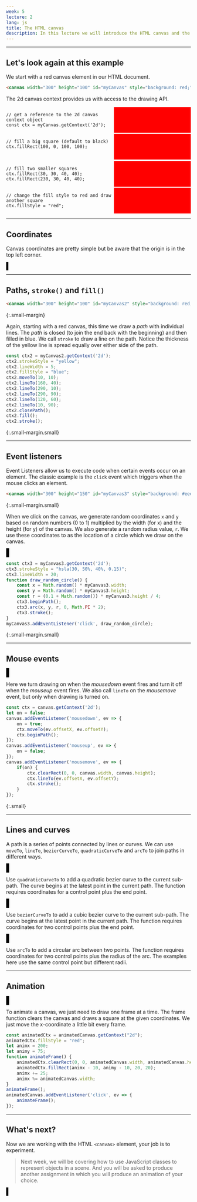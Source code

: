 ```yaml
---
week: 5
lecture: 2
lang: js
title: The HTML canvas
description: In this lecture we will introduce the HTML canvas and the simple 2D rendering context which provides a JavaScript API for drawing shapes, lines and curves.
---
```


---

## Let's look again at this example

We start with a red canvas element in our HTML document.

```html
<canvas width="300" height="100" id="myCanvas" style="background: red;"></canvas>
```

The 2d canvas context provides us with access to the drawing API.

<div style="display: grid; grid-template-columns: 1fr min-content; gap: 0.25em;">
    <pre class="small zero-margin"><code class="js">// get a reference to the 2d canvas context object
const ctx = myCanvas.getContext('2d');
    </code></pre>
    <canvas width="300" height="100" id="myCanvasA" style="background: red;"></canvas>
    <pre class="small zero-margin"><code class="js">// fill a big square (default to black)
ctx.fillRect(100, 0, 100, 100);
    </code></pre>
    <canvas width="300" height="100" id="myCanvasB" style="background: red;"></canvas>
    <pre class="small zero-margin"><code class="js">// fill two smaller squares
ctx.fillRect(30, 30, 40, 40);
ctx.fillRect(230, 30, 40, 40);</code></pre>
    <canvas width="300" height="100" id="myCanvasC" style="background: red;"></canvas>
    <pre class="small zero-margin"><code class="js">// change the fill style to red and draw another square
ctx.fillStyle = "red";
ctx.fillRect(130, 30, 40, 40);</code></pre>
    <canvas width="300" height="100" id="myCanvasD" style="background: red;"></canvas>
</div>




<script>
    let ctxA = myCanvasA.getContext('2d');
    let ctxB = myCanvasB.getContext('2d');
    let ctxC = myCanvasC.getContext('2d');
    let ctxD = myCanvasD.getContext('2d');
    for (const ctxX of [ctxB, ctxC, ctxD]) ctxX.fillRect(100, 0, 100, 100);
    for (const ctxX of [ctxC, ctxD]) {
        ctxX.fillRect(30, 30, 40, 40);
        ctxX.fillRect(230, 30, 40, 40);
    }
    ctxD.fillStyle = "red";
    ctxD.fillRect(130, 30, 40, 40);
</script>

---

## Coordinates

Canvas coordinates are pretty simple but be aware that the origin is in the top left corner.

<canvas width="800" height="300" id="coordCanvas" style="background: #eee; border: 3px solid black;"></canvas>

<script>
    const coordCtx = coordCanvas.getContext("2d");
    coordCtx.strokeStyle = "rgba(0, 0, 0, 0.3)";
    for(let i=0; i<=coordCanvas.height; i+=10) 
    {   
        coordCtx.lineWidth = 0.5;
        if (i % 50 == 0) {
            coordCtx.lineWidth = 2;
        }
        coordCtx.beginPath();
        coordCtx.moveTo(0, i);
        coordCtx.lineTo(coordCanvas.width, i);
        coordCtx.stroke();
    }

    for(let i=0; i<=coordCanvas.width; i+=10) 
    {   
        coordCtx.lineWidth = 0.5;
        if (i % 50 == 0) {
            coordCtx.lineWidth = 2;
        }
        coordCtx.beginPath();
        coordCtx.moveTo(i, 0);
        coordCtx.lineTo(i, coordCanvas.height);
        coordCtx.stroke();
    }
    coordCtx.fillStyle = "red";
    coordCtx.textAlign = "center";
    coordCtx.textBaseline = "middle";
    coordCtx.font = "bold 20px ariel";
    for (coords of [[70, 140], [200, 200], [500, 230], [620, 150], [220, 30], [400, 150]]) {
        coordCtx.beginPath();
        coordCtx.arc(coords[0], coords[1], 2, 0, 2 * Math.PI);
        coordCtx.fillText(`(${coords[0]}, ${coords[1]})`, coords[0], coords[1] + 15);
        coordCtx.fill()
    }

</script>

---

## Paths, `stroke()` and `fill()`

```html
<canvas width="300" height="100" id="myCanvas2" style="background: red;"></canvas>
```
{:.small-margin}


<div class="flex">
    <p>
        Again, starting with a red canvas, this time we draw a <em>path</em> with individual lines.
        The <em>path</em> is closed (to join the end back with the beginning) and then filled in blue.
        We call <code>stroke</code> to draw a line on the path.
        Notice the thickness of the yellow line is spread equally over either side of the path.
    </p>
    <canvas width="300" height="100" id="myCanvas2" style="background: red;"></canvas>
</div>
<script>
    const ctx2 = myCanvas2.getContext('2d');
    ctx2.strokeStyle = "yellow";
    ctx2.lineWidth = 5;
    ctx2.fillStyle = "blue";
    ctx2.moveTo(10, 10);
    ctx2.lineTo(160, 40);
    ctx2.lineTo(290, 10);
    ctx2.lineTo(290, 90);
    ctx2.lineTo(120, 60);
    ctx2.lineTo(10, 90);
    ctx2.closePath();
    ctx2.fill();
    ctx2.stroke();
</script>

```js
const ctx2 = myCanvas2.getContext('2d');
ctx2.strokeStyle = "yellow";
ctx2.lineWidth = 5;
ctx2.fillStyle = "blue";
ctx2.moveTo(10, 10);
ctx2.lineTo(160, 40);
ctx2.lineTo(290, 10);
ctx2.lineTo(290, 90);
ctx2.lineTo(120, 60);
ctx2.lineTo(10, 90);
ctx2.closePath();
ctx2.fill();
ctx2.stroke();
```
{:.small-margin.small}

---

## Event listeners

Event Listeners allow us to execute code when certain events occur on an element.
The classic example is the `click` event which triggers when the mouse clicks an element.

```html
<canvas width="300" height="150" id="myCanvas3" style="background: #eee; border: 4px solid black;"></canvas>
```
{:.small-margin.small}

<div class="flex">
    <p class="no-select">
        When we click on the canvas, we generate random coordinates <code>x</code> and <code>y</code> based on random numbers (0 to 1) multiplied by the width (for x) and the height (for y) of the canvas.
        We also generate a random radius value, <code>r</code>.
        We use these coordinates to as the location of a circle which we draw on the canvas.
    </p>
    <canvas width="300" height="150" id="myCanvas3" style="background: #eee; border: 4px solid black;"></canvas>
</div>
<script>
    const ctx3 = myCanvas3.getContext('2d');
    ctx3.strokeStyle = "hsla(30, 50%, 40%, 0.15)";
    ctx3.lineWidth = 20;
    function draw_random_circle() {
        const x = Math.random() * myCanvas3.width;
        const y = Math.random() * myCanvas3.height;
        const r = (0.1 + Math.random()) * myCanvas3.height / 4;
        ctx3.beginPath();
        ctx3.arc(x, y, r, 0, Math.PI * 2);
        ctx3.stroke();
    }
    myCanvas3.addEventListener('click', draw_random_circle);
</script>

```js
const ctx3 = myCanvas3.getContext('2d');
ctx3.strokeStyle = "hsla(30, 50%, 40%, 0.15)";
ctx3.lineWidth = 20;
function draw_random_circle() {
    const x = Math.random() * myCanvas3.width;
    const y = Math.random() * myCanvas3.height;
    const r = (0.1 + Math.random()) * myCanvas3.height / 4;
    ctx3.beginPath();
    ctx3.arc(x, y, r, 0, Math.PI * 2);
    ctx3.stroke();
}
myCanvas3.addEventListener('click', draw_random_circle);
```
{:.small-margin.small}

---

## Mouse events

<div class="flex">
    <canvas id="draw" width="400" height="150" style="background: #eee; border: 4px solid black;"></canvas>
    <p>
        Here we turn drawing on when the <em>mousedown</em> event fires and turn it off when the <em>mouseup</em> event fires.
        We also call <code>lineTo</code> on the <em>mousemove</em> event, but only when drawing is turned on.
    </p>
</div>

```js
const ctx = canvas.getContext('2d');
let on = false;
canvas.addEventListener('mousedown', ev => {
    on = true;
    ctx.moveTo(ev.offsetX, ev.offsetY);
    ctx.beginPath();
});
canvas.addEventListener('mouseup', ev => {
    on = false;
});
canvas.addEventListener('mousemove', ev => {
    if(on) {
        ctx.clearRect(0, 0, canvas.width, canvas.height);
        ctx.lineTo(ev.offsetX, ev.offsetY);
        ctx.stroke();
    }
});
```
{:.small}
<script>
    const paint = draw.getContext('2d');
    let on = false;
    draw.addEventListener('mousedown', ev => {
        on = true;
        paint.moveTo(ev.offsetX, ev.offsetY);
        paint.beginPath();
    });
    draw.addEventListener('mouseup', ev => {
        on = false;
    });
    draw.addEventListener('mousemove', ev => {
        if(on) {
            paint.clearRect(0, 0, draw.width, draw.height);
            paint.lineTo(ev.offsetX, ev.offsetY);
            paint.stroke();
        }
    });

</script>

---

## Lines and curves

A path is a series of points connected by lines or curves.
We can use `moveTo`, `lineTo`, `bezierCurveTo`, `quadraticCurveTo` and `arcTo` to join paths in different ways.


<div class="flex">
    <canvas id="quadCanvas" width="400" height="150" style="background: #eee; border: 4px solid black;"></canvas>
    <p>
        Use <code>quadraticCurveTo</code> to add a quadratic bezier curve to the current sub-path. 
        The curve begins at the latest point in the current path.
        The function requires coordinates for a control point plus the end point.
    </p>
</div>
<script>
    const quadCtx = quadCanvas.getContext("2d");
    quadCtx.strokeStyle = "red";
    quadCtx.fillStyle = "red";
    quadCtx.lineWidth = 3;
    quadCtx.arc(20, 125, 5, 0, 2 * Math.PI);
    quadCtx.arc(380, 125, 5, 0, 2 * Math.PI);
    quadCtx.fill();
    quadCtx.beginPath();
    quadCtx.moveTo(20, 125);
    quadCtx.quadraticCurveTo(200, 10, 380, 125);
    quadCtx.stroke();
    quadCtx.fillStyle = "rgba(0, 0, 255, 0.5";
    quadCtx.strokeStyle = "rgba(0, 0, 255, 0.5";
    quadCtx.lineWidth = 1;
    quadCtx.beginPath();
    quadCtx.arc(200, 10, 5, 0, 2 * Math.PI);
    quadCtx.fill();
    quadCtx.beginPath();
    quadCtx.moveTo(20, 125)
    quadCtx.lineTo(200, 10)
    quadCtx.lineTo(380, 125)
    quadCtx.stroke();

</script>


<div class="flex">
    <canvas id="bezierCanvas" width="400" height="150" style="background: #eee; border: 4px solid black;"></canvas>
    <p>
        Use <code>bezierCurveTo</code> to add a cubic bezier curve to the current sub-path. 
        The curve begins at the latest point in the current path.
        The function requires coordinates for two control points plus the end point.
    </p>
</div>
<script>
    const bezierCtx = bezierCanvas.getContext("2d");
    bezierCtx.strokeStyle = "red";
    bezierCtx.fillStyle = "red";
    bezierCtx.lineWidth = 3;
    bezierCtx.arc(20, 125, 5, 0, 2 * Math.PI);
    bezierCtx.arc(380, 25, 5, 0, 2 * Math.PI);
    bezierCtx.fill();
    bezierCtx.beginPath();
    bezierCtx.moveTo(20, 125);
    bezierCtx.bezierCurveTo(150, 10, 250, 140, 380, 25);
    bezierCtx.stroke();
    bezierCtx.fillStyle = "rgba(0, 0, 255, 0.5";
    bezierCtx.strokeStyle = "rgba(0, 0, 255, 0.5";
    bezierCtx.lineWidth = 1;
    bezierCtx.beginPath();
    bezierCtx.arc(150, 10, 5, 0, 2 * Math.PI);
    bezierCtx.arc(250, 140, 5, 0, 2 * Math.PI);
    bezierCtx.fill();
    bezierCtx.beginPath();
    bezierCtx.moveTo(150, 10)
    bezierCtx.lineTo(20, 125)
    bezierCtx.moveTo(250, 140)
    bezierCtx.lineTo(380, 25)
    bezierCtx.stroke();

</script>


<div class="flex">
    <canvas id="arcCanvas" width="400" height="150" style="background: #eee; border: 4px solid black;"></canvas>
    <p>
        Use <code>arcTo</code> to add a circular arc between two points.
        The function requires coordinates for two control points plus the radius of the arc.
        The examples here use the same control point but different radii. 
    </p>
</div>
<script>
    const arcCtx = arcCanvas.getContext("2d");
    arcCtx.strokeStyle = "red";
    arcCtx.fillStyle = "red";
    arcCtx.lineWidth = 3;
    arcCtx.arc(20, 25, 5, 0, 2 * Math.PI);
    arcCtx.arc(20, 125, 5, 0, 2 * Math.PI);
    arcCtx.fill();
    arcCtx.beginPath();
    arcCtx.moveTo(20, 25);
    arcCtx.arcTo(380, 75, 20, 125, 10);
    arcCtx.lineTo(20, 125)
    arcCtx.moveTo(20, 25);
    arcCtx.arcTo(380, 75, 20, 125, 20);
    arcCtx.lineTo(20, 125)
    arcCtx.moveTo(20, 25);
    arcCtx.arcTo(380, 75, 20, 125, 30);
    arcCtx.lineTo(20, 125)
    arcCtx.stroke();
    arcCtx.fillStyle = "rgba(0, 0, 255, 0.5";
    arcCtx.strokeStyle = "rgba(0, 0, 255, 0.5";
    arcCtx.lineWidth = 1;
    arcCtx.beginPath();
    arcCtx.arc(380, 75, 5, 0, 2 * Math.PI);
    arcCtx.fill();
    arcCtx.beginPath();
    arcCtx.moveTo(20, 25)
    arcCtx.lineTo(380, 75)
    arcCtx.lineTo(20, 125)
    arcCtx.stroke();

</script>

---

## Animation


<div class="flex">
    <canvas id="animatedCanvas" width="400" height="150" style="background: #eee; border: 4px solid black;"></canvas>
    <p class="no-select">
        To animate a canvas, we just need to draw one frame at a time.
        The frame function clears the canvas and draws a square at the given coordinates.
        We just move the x-coordinate a little bit every frame.
    </p>
</div>
<script>
    const animatedCtx = animatedCanvas.getContext("2d");
    animatedCtx.fillStyle = "red";
    let animx = 200;
    let animy = 75;
    function animateFrame() {
        animatedCtx.clearRect(0, 0, animatedCanvas.width, animatedCanvas.height)
        animatedCtx.fillRect(animx - 10, animy - 10, 20, 20);
        animx += 25;
        animx %= animatedCanvas.width;
    }
    animateFrame();
    animatedCanvas.addEventListener('click', ev => {
        animateFrame();
    });
</script>

```js
const animatedCtx = animatedCanvas.getContext("2d");
animatedCtx.fillStyle = "red";
let animx = 200;
let animy = 75;
function animateFrame() {
    animatedCtx.clearRect(0, 0, animatedCanvas.width, animatedCanvas.height)
    animatedCtx.fillRect(animx - 10, animy - 10, 20, 20);
    animx += 25;
    animx %= animatedCanvas.width;
}
animateFrame();
animatedCanvas.addEventListener('click', ev => {
    animateFrame();
});
```

---

## What's next?

Now we are working with the HTML `<canvas>` element, your job is to experiment.

> Next week, we will be covering how to use JavaScript classes to represent objects in a scene.
And you will be asked to produce another assignment in which you will produce an animation of your choice.

<canvas width="900" height="300" id="myCanvas4" style="background: #eee; width: 100%; border: 3px solid black;"></canvas>
<script>
    const ctx4 = myCanvas4.getContext('2d');
    ctx4.strokeStyle = 'black';
    ctx4.fillStyle = 'red';
    ctx4.lineWidth = 5;
    let xSpeed = 100;
    let dxSpeed = 0;
    let x = 0;
    let y = 150;
    let prev;
    let elapsed;
    let radius;
    function frame(ts) {
        elapsed = (ts - prev || ts) / 1000;
        prev = ts;
        ctx4.clearRect(0, 0, myCanvas4.width, myCanvas4.height);
        dxSpeed += (Math.random() - 0.5);
        dxSpeed = Math.min(dxSpeed, 5);
        dxSpeed = Math.max(dxSpeed, -5);
        xSpeed += dxSpeed;
        xSpeed = Math.min(xSpeed, 200);
        xSpeed = Math.max(xSpeed, -200);
        x += xSpeed * elapsed;
        y = myCanvas4.height / 2 + Math.sin(x/myCanvas4.width * Math.PI * 12) * myCanvas4.height / 5;
        radius = 25 - Math.sin(x/myCanvas4.width * Math.PI * 6) * 5;
        if (x > myCanvas4.width) x = 0;
        if (x < 0) x = myCanvas4.width;
        ctx4.beginPath();
        ctx4.arc(x, y, radius, 0, Math.PI * 2);
        ctx4.fill();
        ctx4.stroke();
        requestAnimationFrame(frame);
    }
    requestAnimationFrame(frame);
    myCanvas4.addEventListener('click', frame);
</script>

